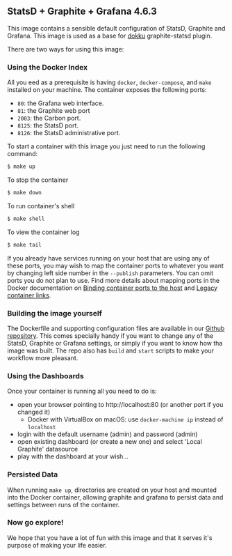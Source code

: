 StatsD + Graphite + Grafana 4.6.3
---------------------------------

This image contains a sensible default configuration of StatsD, Graphite and Grafana. This image is used as a base for [dokku](https://github.com/progrium/dokku) graphite-statsd plugin.

There are two ways for using this image:

### Using the Docker Index ###

All you eed as a prerequisite is having `docker`, `docker-compose`, and `make` installed on your machine. The container exposes the following ports:

- `80`: the Grafana web interface.
- `81`: the Graphite web port
- `2003`: the Carbon port. 
- `8125`: the StatsD port.
- `8126`: the StatsD administrative port.

To start a container with this image you just need to run the following command:

```bash
$ make up
```

To stop the container
```bash
$ make down
```

To run container's shell
```bash
$ make shell
```

To view the container log
```bash
$ make tail
```

If you already have services running on your host that are using any of these ports, you may wish to map the container
ports to whatever you want by changing left side number in the `--publish` parameters. You can omit ports you do not plan to use. Find more details about mapping ports in the Docker documentation on [Binding container ports to the host](https://docs.docker.com/engine/userguide/networking/default_network/binding/) and [Legacy container links](https://docs.docker.com/engine/userguide/networking/default_network/dockerlinks/).

### Building the image yourself ###

The Dockerfile and supporting configuration files are available in our [Github repository](https://github.com/jlachowski/docker-grafana-graphite).
This comes specially handy if you want to change any of the StatsD, Graphite or Grafana settings, or simply if you want
to know how tha image was built. The repo also has `build` and `start` scripts to make your workflow more pleasant.

### Using the Dashboards ###

Once your container is running all you need to do is:

- open your browser pointing to http://localhost:80 (or another port if you changed it)
  - Docker with VirtualBox on macOS: use `docker-machine ip` instead of `localhost`
- login with the default username (admin) and password (admin)
- open existing dashboard (or create a new one) and select 'Local Graphite' datasource
- play with the dashboard at your wish...

### Persisted Data ###

When running `make up`, directories are created on your host and mounted into the Docker container, allowing graphite and grafana to persist data and settings between runs of the container.

### Now go explore! ###

We hope that you have a lot of fun with this image and that it serves it's
purpose of making your life easier.
